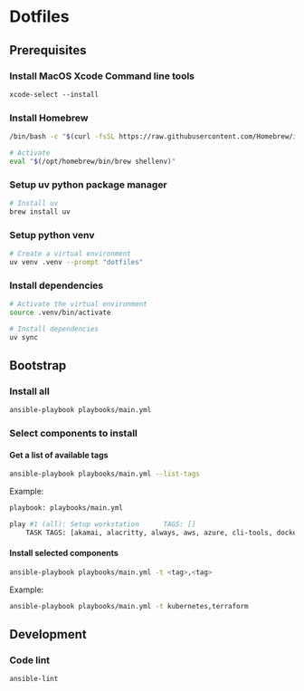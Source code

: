 # Dotfiles

## Prerequisites

### Install MacOS Xcode Command line tools

```bash
xcode-select --install
```

### Install Homebrew

```bash
/bin/bash -c "$(curl -fsSL https://raw.githubusercontent.com/Homebrew/install/HEAD/install.sh)"

# Activate
eval "$(/opt/homebrew/bin/brew shellenv)"
```

### Setup uv python package manager

```bash
# Install uv
brew install uv
```

### Setup python venv

```bash
# Create a virtual environment
uv venv .venv --prompt "dotfiles"
```

### Install dependencies

```bash
# Activate the virtual environment
source .venv/bin/activate
```

```bash
# Install dependencies
uv sync
```

## Bootstrap

### Install all

```bash
ansible-playbook playbooks/main.yml
```

### Select components to install

#### Get a list of available tags

```bash
ansible-playbook playbooks/main.yml --list-tags
```

Example:

```bash
playbook: playbooks/main.yml

play #1 (all): Setup workstation      TAGS: []
    TASK TAGS: [akamai, alacritty, always, aws, azure, cli-tools, docker, fonts, gcloud, git, gpg, homebrew-update, iterm2, javascript, kubernetes, nvim, python, rust, ssh, terraform, vim, zsh]
```

#### Install selected components

```bash
ansible-playbook playbooks/main.yml -t <tag>,<tag>
```

Example:

```bash
ansible-playbook playbooks/main.yml -t kubernetes,terraform
```

## Development

### Code lint

```bash
ansible-lint
```
